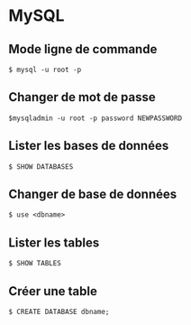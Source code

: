 # MySQL

## Mode ligne de commande 

```$ mysql -u root -p```

## Changer de mot de passe

```$mysqladmin -u root -p password NEWPASSWORD```

## Lister les bases de données

```$ SHOW DATABASES```

## Changer de base de données

```$ use <dbname>```

## Lister les tables

```
$ SHOW TABLES
```

## Créer une table

```
$ CREATE DATABASE dbname;
```